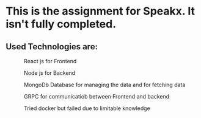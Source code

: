 <h1>This is the assignment for Speakx.
It isn't fully completed.
</h1>

<h2>
  Used Technologies are:
</h2>
<ol type="1">
  <ul>React js for Frontend</ul>
  <ul>Node js for Backend</ul>
  <ul>MongoDb Database for managing the data and for fetching data</ul>
  <ul>GRPC for communicatiob between Frontend and backend</ul>
  <ul>Tried docker but failed due to limitable knowledge</ul
</ol



